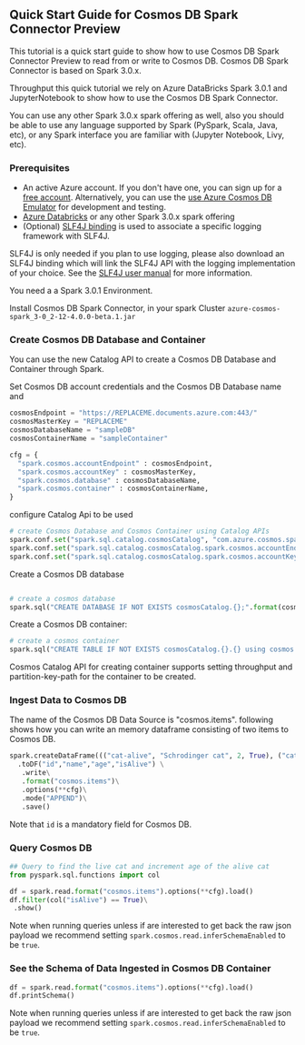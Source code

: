 ## Quick Start Guide for Cosmos DB Spark Connector Preview
This tutorial is a quick start guide to show how to use Cosmos DB Spark Connector Preview to read from or write to Cosmos DB. Cosmos DB Spark Connector is based on Spark 3.0.x. 

Throughput this quick tutorial we rely on Azure DataBricks Spark 3.0.1 and JupyterNotebook to show how to use the Cosmos DB Spark Connector.

You can use any other Spark 3.0.x spark offering as well, also you should be able to use any language supported by Spark (PySpark, Scala, Java, etc), or any Spark interface you are familiar with (Jupyter Notebook, Livy, etc).

### Prerequisites

- An active Azure account. If you don't have one, you can sign up for a 
  [free account](https://azure.microsoft.com/en-us/try/cosmosdb/).
  Alternatively, you can use the
  [use Azure Cosmos DB Emulator](local-emulator.md) for development and testing.
- [Azure Databricks](https://azure.microsoft.com/en-us/services/databricks/) or any other Spark 3.0.x spark offering
- (Optional) [SLF4J binding](https://www.slf4j.org/manual.html) is used to associate a
  specific logging framework with SLF4J.

SLF4J is only needed if you plan to use logging, please also download an SLF4J binding which will
link the SLF4J API with the logging implementation of your choice. See
the [SLF4J user manual](https://www.slf4j.org/manual.html) for more information.

You need a a Spark 3.0.1 Environment.

Install Cosmos DB Spark Connector, in your spark Cluster `azure-cosmos-spark_3-0_2-12-4.0.0-beta.1.jar`

[//]: # (//TODO: moderakh add maven coordinates once published)


### Create Cosmos DB Database and Container

You can use the new Catalog API to create a Cosmos DB Database and Container through Spark.

Set Cosmos DB account credentials and the Cosmos DB Database name and 
```python
cosmosEndpoint = "https://REPLACEME.documents.azure.com:443/"
cosmosMasterKey = "REPLACEME"
cosmosDatabaseName = "sampleDB"
cosmosContainerName = "sampleContainer"

cfg = {
  "spark.cosmos.accountEndpoint" : cosmosEndpoint,
  "spark.cosmos.accountKey" : cosmosMasterKey,
  "spark.cosmos.database" : cosmosDatabaseName,
  "spark.cosmos.container" : cosmosContainerName,
}
```

[//]: # (TODO: moderakh add link to configuration-reference.md)


[//]: # (TODO: moderakh add schema inference enable option)

configure Catalog Api to be used
```python
# create Cosmos Database and Cosmos Container using Catalog APIs
spark.conf.set("spark.sql.catalog.cosmosCatalog", "com.azure.cosmos.spark.CosmosCatalog")
spark.conf.set("spark.sql.catalog.cosmosCatalog.spark.cosmos.accountEndpoint", cosmosEndpoint)
spark.conf.set("spark.sql.catalog.cosmosCatalog.spark.cosmos.accountKey", cosmosMasterKey)
```

Create a Cosmos DB database
```python

# create a cosmos database
spark.sql("CREATE DATABASE IF NOT EXISTS cosmosCatalog.{};".format(cosmosDatabaseName))
```

Create a Cosmos DB container:
```python
# create a cosmos container
spark.sql("CREATE TABLE IF NOT EXISTS cosmosCatalog.{}.{} using cosmos.items TBLPROPERTIES(partitionKeyPath = '/id', manualThroughput = '1100')".format(cosmosDatabaseName, cosmosContainerName))
```
Cosmos Catalog API for creating container supports setting throughput and partition-key-path for the container to be created.

[//]: # (TODO: moderakh add link to configuration-reference.md)


### Ingest Data to Cosmos DB

The name of the Cosmos DB Data Source is "cosmos.items". following shows how you can write an memory dataframe consisting of two items to Cosmos DB.
```python
spark.createDataFrame((("cat-alive", "Schrodinger cat", 2, True), ("cat-dead", "Schrodinger cat", 2, False)))\
  .toDF("id","name","age","isAlive") \
   .write\
   .format("cosmos.items")\
   .options(**cfg)\
   .mode("APPEND")\
   .save()
```
Note that `id` is a mandatory field for Cosmos DB.

[//]: # (TODO: moderakh add link to configuration-reference.md)


### Query Cosmos DB


```python
## Query to find the live cat and increment age of the alive cat
from pyspark.sql.functions import col

df = spark.read.format("cosmos.items").options(**cfg).load()
df.filter(col("isAlive") == True)\
 .show()
```

Note when running queries unless if are interested to get back the raw json payload
we recommend setting `spark.cosmos.read.inferSchemaEnabled` to be `true`.

[//]: # (TODO: moderakh add link to configuration-reference.md)


### See the Schema of Data Ingested in Cosmos DB Container

```python
df = spark.read.format("cosmos.items").options(**cfg).load()
df.printSchema()
```

Note when running queries unless if are interested to get back the raw json payload
we recommend setting `spark.cosmos.read.inferSchemaEnabled` to be `true`.

[//]: # (TODO: moderakh add link to configuration-reference.md)


